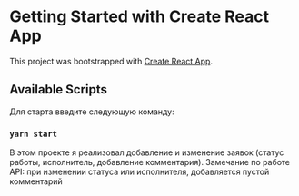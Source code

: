 # Getting Started with Create React App

This project was bootstrapped with [Create React App](https://github.com/facebook/create-react-app).

## Available Scripts

Для старта введите следующую команду:

### `yarn start`

В этом проекте я реализовал добавление и изменение заявок (статус работы, исполнитель, добавление комментария).
Замечание по работе API: при изменении статуса или исполнителя, добавляется пустой комментарий
